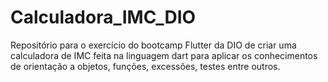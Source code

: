# Calculadora_IMC_DIO
Repositório para o exercício do bootcamp Flutter da DIO de criar uma calculadora de IMC feita na linguagem dart para aplicar os conhecimentos de orientação a objetos, funções, excessões, testes entre outros.
